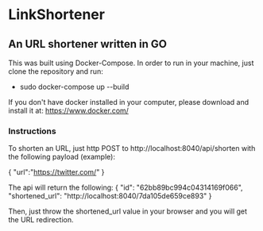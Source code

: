# LinkShortener
## An URL shortener written in GO

This was built using Docker-Compose. In order to run in your machine, just clone the repository and run:
* sudo docker-compose up --build

If you don't have docker installed in your computer, please download and install it at:
https://www.docker.com/

### Instructions

To shorten an URL, just http POST to http://localhost:8040/api/shorten with the following payload (example):

{
    "url":"https://twitter.com/"
}

The api will return the following:
{
    "id": "62bb89bc994c04314169f066",
    "shortened_url": "http://localhost:8040/7da105de659ce893"
}

Then, just throw the shortened_url value in your browser and you will get the URL redirection.